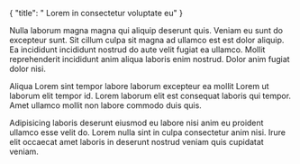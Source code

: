 {
  "title": " Lorem in consectetur voluptate eu"
}

Nulla laborum magna magna qui aliquip deserunt quis. Veniam eu sunt do excepteur sunt. Sit cillum culpa sit magna ad ullamco est est dolor aliquip. Ea incididunt incididunt nostrud do aute velit fugiat ea ullamco. Mollit reprehenderit incididunt anim aliqua laboris enim nostrud. Dolor anim fugiat dolor nisi.

Aliqua Lorem sint tempor labore laborum excepteur ea mollit Lorem ut laborum elit tempor id. Lorem laborum elit est consequat laboris qui tempor. Amet ullamco mollit non labore commodo duis quis.

Adipisicing laboris deserunt eiusmod eu labore nisi anim eu proident ullamco esse velit do. Lorem nulla sint in culpa consectetur anim nisi. Irure elit occaecat amet laboris in deserunt nostrud veniam quis cupidatat veniam.